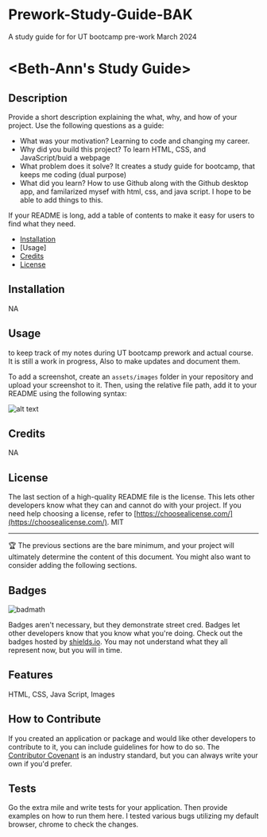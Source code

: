 # Prework-Study-Guide-BAK

A study guide for for UT bootcamp pre-work March 2024

# <Beth-Ann's Study Guide>

## Description

Provide a short description explaining the what, why, and how of your project. Use the following questions as a guide:

- What was your motivation? Learning to code and changing my career.
- Why did you build this project? To learn HTML, CSS, and JavaScript/buid a webpage
- What problem does it solve? It creates a study guide for bootcamp, that keeps me coding (dual purpose)
- What did you learn? How to use Github along with the Github desktop app, and familarized mysef with html, css, and java script. I hope to be able to add things to this.

If your README is long, add a table of contents to make it easy for users to find what they need.

- [Installation](#NA)
- [Usage]
- [Credits](#NA)
- [License](#MIT)

## Installation

NA

## Usage

to keep track of my notes during UT bootcamp prework and actual course. It is still a work in progress, Also to make updates and document them.

To add a screenshot, create an `assets/images` folder in your repository and upload your screenshot to it. Then, using the relative file path, add it to your README using the following syntax:

![alt text](assets/images/screenshot.png)

## Credits

NA

## License

The last section of a high-quality README file is the license. This lets other developers know what they can and cannot do with your project. If you need help choosing a license, refer to [https://choosealicense.com/](https://choosealicense.com/). MIT

---

🏆 The previous sections are the bare minimum, and your project will ultimately determine the content of this document. You might also want to consider adding the following sections.

## Badges

![badmath](https://img.shields.io/github/languages/top/nielsenjared/badmath)

Badges aren't necessary, but they demonstrate street cred. Badges let other developers know that you know what you're doing. Check out the badges hosted by [shields.io](https://shields.io/). You may not understand what they all represent now, but you will in time.

## Features

HTML, CSS, Java Script, Images

## How to Contribute

If you created an application or package and would like other developers to contribute to it, you can include guidelines for how to do so. The [Contributor Covenant](https://www.contributor-covenant.org/) is an industry standard, but you can always write your own if you'd prefer.

## Tests

Go the extra mile and write tests for your application. Then provide examples on how to run them here. I tested various bugs utilizing my default browser, chrome to check the changes.
